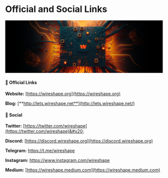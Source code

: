 # Official and Social Links

![](../.gitbook/assets/ws-core.jpg)

#### 🔗 Official Links&#x20;

**Website:** [https://wireshape.org](https://wireshape.org)

**Blog:** [**http://lets.wireshape.net**](http://lets.wireshape.net/)

#### 📢 Social&#x20;

**Twitter:** [https://twitter.com/wireshape](https://twitter.com/wireshape)&#x20;

**Discord:** [https://discord.wireshape.org](https://discord.wireshape.org)

**Telegram:** [https://t.me/wireshape ](https://t.me/wireshape)

**Instagram:** [https://www.instagram.com/wireshape ](https://www.instagram.com/wireshape)

**Medium:** [https://wireshape.medium.com](https://wireshape.medium.com)
